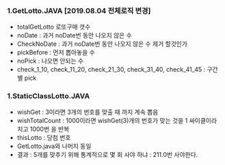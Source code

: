 ### 1.GetLotto.JAVA [2019.08.04 전체로직 변경]
 - totalGetLotto 로또구매 갯수
 - noDate : 과거 noDate번 동안 나오지 않은 수
 - CheckNoDate : 과거 noDate번 동안 나오지 않은 수 제거 할것인가
 - pickBefore : 먼저 뽑아놓을 수 
 - noPick : 나오면 안되는 수
 - check_1_10, check_11_20, check_21_30, check_31_40, check_41_45 : 구간별 pick

### 1.StaticClassLotto.JAVA
- wishGet : 3이라면 3개의 번호를 맞출 때 까지 계속 뽑음 
- wishTotalCount : 1000이라면 wishGet(3)개의 번호가 맞는 것을  1 싸이클이라 치고 1000번 을 반복
- thisLotto : 당첨 번호 
- GetLotto.java와 나머지 동일 
- 결과 
: 5개를 맞추기 위해 통계적으로 몇 회 사야 하냐 : 211.0번 사야한다.
